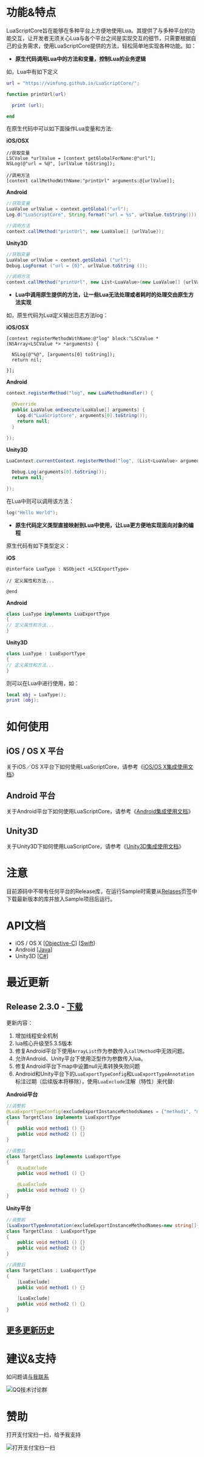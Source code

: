 # 功能&特点

LuaScriptCore旨在能够在多种平台上方便地使用Lua。其提供了与多种平台的功能交互，让开发者无须关心Lua与各个平台之间是实现交互的细节，只需要根据自己的业务需求，使用LuaScriptCore提供的方法，轻松简单地实现各种功能。如：

* **原生代码调用Lua中的方法和变量，控制Lua的业务逻辑**

如，Lua中有如下定义

```lua
url = "https://vimfung.github.io/LuaScriptCore/";

function printUrl(url)

  print (url);

end
```

在原生代码中可以如下面操作Lua变量和方法:

**iOS/OSX**

```objc
//获取变量
LSCValue *urlValue = [context getGlobalForName:@"url"];
NSLog(@"url = %@", [urlValue toString]);

//调用方法
[context callMethodWithName:"printUrl" arguments:@[urlValue]];
```

**Android**

```java
//获取变量
LuaValue urlValue = context.getGlobal("url");
Log.d("LuaScriptCore", String.format("url = %s", urlValue.toString()));

//调用方法
context.callMethod("printUrl", new LuaValue[] {urlValue});
```

**Unity3D**

```csharp
//获取变量
LuaValue urlValue = context.getGlobal ("url");
Debug.LogFormat ("url = {0}", urlValue.toString ());

//调用方法
context.callMethod("printUrl", new List<LuaValue>(new LuaValue[] {urlValue}));
```

* **Lua中调用原生提供的方法，让一些Lua无法处理或者耗时的处理交由原生方法实现**

如，原生代码为Lua定义输出日志方法log：

**iOS/OSX**

```objc
[context registerMethodWithName:@"log" block:^LSCValue *(NSArray<LSCValue *> *arguments) {
       
  NSLog(@"%@", [arguments[0] toString]);
  return nil;
  
}];
```

**Android**

```java
context.registerMethod("log", new LuaMethodHandler() {

  @Override
  public LuaValue onExecute(LuaValue[] arguments) {       
    Log.d("LuaScriptCore", arguments[0].toString());
    return null;
  }
  
});
```

**Unity3D**

```csharp
LuaContext.currentContext.registerMethod("log", (List<LuaValue> arguments) => {

  Debug.Log(arguments[0].toString());
  return null;

});
```

在Lua中则可以调用该方法：

```lua
log("Hello World");
```

* **原生代码定义类型直接映射到Lua中使用，让Lua更方便地实现面向对象的编程**

原生代码有如下类型定义：

**iOS**

```objc
@interface LuaType : NSObject <LSCExportType>

// 定义属性和方法...

@end
```

**Android**

```java
class LuaType implements LuaExportType
{
// 定义属性和方法...
}
```

**Unity3D**

```csharp
class LuaType : LuaExportType 
{
// 定义属性和方法...
}
```

则可以在Lua中进行使用，如：

```lua
local obj = LuaType();
print (obj);
```

# 如何使用

## iOS / OS X 平台

关于iOS／OS X平台下如何使用LuaScriptCore，请参考《[iOS/OS X集成使用文档](https://github.com/vimfung/LuaScriptCore/wiki/iOS&OS-X%E9%9B%86%E6%88%90%E4%BD%BF%E7%94%A8%E6%96%87%E6%A1%A3)》

## Android 平台

关于Android平台下如何使用LuaScriptCore，请参考《[Android集成使用文档](https://github.com/vimfung/LuaScriptCore/wiki/Android%E9%9B%86%E6%88%90%E4%BD%BF%E7%94%A8%E6%96%87%E6%A1%A3)》

## Unity3D

关于Unity3D下如何使用LuaScriptCore，请参考《[Unity3D集成使用文档](https://github.com/vimfung/LuaScriptCore/wiki/Unity3D%E9%9B%86%E6%88%90%E4%BD%BF%E7%94%A8%E6%96%87%E6%A1%A3)》

# 注意

目前源码中不带有任何平台的Release库，在运行Sample时需要从[Relases](https://github.com/vimfung/LuaScriptCore/releases)页签中下载最新版本的库并放入Sample项目后运行。

# API文档

- iOS / OS X [[Objective-C](https://github.com/vimfung/LuaScriptCore/wiki/API%E6%96%87%E6%A1%A3_iOS-OS-X_Objective-C)] [[Swift](https://github.com/vimfung/LuaScriptCore/wiki/API%E6%96%87%E6%A1%A3_iOS-OS-X_Swift)]
- Android [[Java](https://github.com/vimfung/LuaScriptCore/wiki/API%E6%96%87%E6%A1%A3_Android_Java)]
- Unity3D [[C#](https://github.com/vimfung/LuaScriptCore/wiki/API%E6%96%87%E6%A1%A3_Unity3D_CS)]

# 最近更新

## Release 2.3.0 - [下载](https://github.com/vimfung/LuaScriptCore/releases/tag/2.3.0)

更新内容：

1. 增加线程安全机制
2. lua核心升级至5.3.5版本
3. 修复Android平台下使用`ArrayList`作为参数传入`callMethod`中无效问题。
4. 允许Android、Unity平台下使用泛型作为参数传入lua。
5. 修复Android平台下map中设置null元素转换失败问题
6. Android和Unity平台下的`LuaExportTypeConfig`和`LuaExportTypeAnnotation`标注过期（后续版本将移除），使用`LuaExclude`注解（特性）来代替:

**Android平台**

```java
//调整前
@LuaExportTypeConfig(excludeExportInstanceMethodsNames = {"method1", "method2"})
class TargetClass implements LuaExportType
{
    public void method1 () {}
    public void method2 () {}
}

//调整后
class TargetClass implements LuaExportType
{
    @LuaExclude
    public void method1 () {}

    @LuaExclude
    public void method2 () {}
}
```

**Unity平台**

```csharp
//调整前
[LuaExportTypeAnnotation(excludeExportInstanceMethodNames=new string[]{"method1", "method2"})]
class TargetClass : LuaExportType 
{
    public void method1 () {}
    public void method2 () {}
}

//调整后
class TargetClass : LuaExportType 
{
    [LuaExclude]
    public void method1 () {}

    [LuaExclude]
    public void method2 () {}
}
```

## [更多更新历史](https://github.com/vimfung/LuaScriptCore/wiki/%E6%9B%B4%E6%96%B0%E5%8E%86%E5%8F%B2)

# 建议&支持

如问题请[与我联系](mailto:vimfung@qq.com)

![QQ技术讨论群](https://cloud.githubusercontent.com/assets/3739609/22011176/a05d3ca6-dcc8-11e6-8378-6ff68fb0ab9c.png)

# 赞助

打开支付宝扫一扫，给予我支持

![打开支付宝扫一扫](https://user-images.githubusercontent.com/3739609/33522029-5dad4d50-d81d-11e7-848d-7f224f8e737d.jpg)
